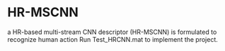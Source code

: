 # HR-MSCNN
a HR-based multi-stream CNN descriptor (HR-MSCNN) is formulated to recognize human action
Run Test_HRCNN.mat to implement the project.  
